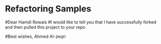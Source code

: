 # Refactoring Samples

#Dear Hamdi Rowais
#I would like to tell you that I have successfully forked and then pulled this project to your repo 

#Best wishes, Ahmed Al-zeqri
